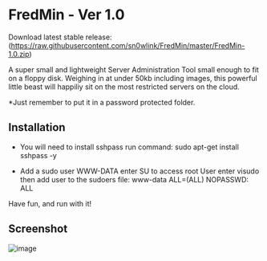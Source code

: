 # FredMin - Ver 1.0

Download latest stable release:
(https://raw.githubusercontent.com/sn0wlink/FredMin/master/FredMin-1.0.zip)

A super small and lightweight Server Administration Tool small enough to fit on a floppy disk.
Weighing in at under 50kb including images, this powerful little beast will happiliy sit on the most restricted servers on the cloud.

*Just remember to put it in a password protected folder.

## Installation
- You will need to install sshpass
run command: sudo apt-get install sshpass -y

- Add a sudo user WWW-DATA
enter SU to access root User
enter visudo
then add user to the sudoers file:
www-data ALL=(ALL) NOPASSWD: ALL

Have fun, and run with it!

## Screenshot

![image](https://raw.githubusercontent.com/sn0wlink/FredMin/master/screenshot.png)
